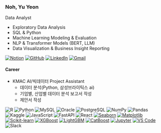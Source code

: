 ### Noh, Yu Yeon

Data Analyst

- Exploratory Data Analysis
- SQL & Python
- Machine Learning Modeling & Evaluation  
- NLP & Transformer Models (BERT, LLM)  
- Data Visualization & Business Insight Reporting  

[![Notion](https://img.shields.io/badge/Notion-000000?style=flat-square&logo=notion&logoColor=white)](https://www.notion.so/Portfolio-1d64e0d74e0780a697b0ca7e82152f4e) [![GitHub](https://img.shields.io/badge/GitHub-181717?style=flat-square&logo=github&logoColor=white)](https://github.com/Ellie-noh) [![LinkedIn](https://img.shields.io/badge/LinkedIn-0A66C2?style=flat-square&logo=linkedin&logoColor=white)](https://www.linkedin.com/in/yuyeonnoh/) [![Gmail](https://img.shields.io/badge/Gmail-D14836?style=flat-square&logo=gmail&logoColor=white)](mailto:nomir200@kookmin.ac.kr)


#### Career
- KMAC AI/빅데이터 Project Assistant
  - 데이터 분석(Python, 삼성브라이틱스 ai)
  - 기업별, 산업별 데이터 분석 보고서 작성
  - 제안서 작성

![R](https://img.shields.io/badge/R-276DC3?style=flat-square&logo=r&logoColor=white) ![Python](https://img.shields.io/badge/Python-3776AB?style=flat-square&logo=python&logoColor=white) ![MySQL](https://img.shields.io/badge/MySQL-4479A1?style=flat-square&logo=mysql&logoColor=white) ![Oracle](https://img.shields.io/badge/Oracle-F80000?style=flat-square&logo=oracle&logoColor=white) ![PostgreSQL](https://img.shields.io/badge/PostgreSQL-4169E1?style=flat-square&logo=postgresql&logoColor=white) ![NumPy](https://img.shields.io/badge/NumPy-013243?style=flat-square&logo=numpy&logoColor=white) ![Pandas](https://img.shields.io/badge/Pandas-150458?style=flat-square&logo=pandas&logoColor=white) ![Kaggle](https://img.shields.io/badge/Kaggle-20BEFF?style=flat-square&logo=kaggle&logoColor=white) ![JavaScript](https://img.shields.io/badge/JavaScript-F7DF1E?style=flat-square&logo=javascript&logoColor=black) ![FastAPI](https://img.shields.io/badge/FastAPI-009688?style=flat-square&logo=fastapi&logoColor=white) ![React](https://img.shields.io/badge/React-20232A?style=flat-square&logo=react&logoColor=61DAFB) [![Seaborn](https://img.shields.io/badge/Seaborn-3776AB?style=flat-square&logo=python&logoColor=white)]() [![Matplotlib](https://img.shields.io/badge/Matplotlib-11557c?style=flat-square&logo=python&logoColor=white)]() [![Scikit-learn](https://img.shields.io/badge/Scikit--learn-F7931E?style=flat-square&logo=scikit-learn&logoColor=white)]() [![XGBoost](https://img.shields.io/badge/XGBoost-d94e3d?style=flat-square&logo=xgboost&logoColor=white)]() [![LightGBM](https://img.shields.io/badge/LightGBM-027b8f?style=flat-square&logo=leaflet&logoColor=white)]() [![CatBoost](https://img.shields.io/badge/CatBoost-ffcc00?style=flat-square&logo=cat&logoColor=black)]() [![Jupyter](https://img.shields.io/badge/Jupyter-F37626?style=flat-square&logo=jupyter&logoColor=white)]() [![VS Code](https://img.shields.io/badge/VS_Code-007ACC?style=flat-square&logo=visual-studio-code&logoColor=white)]() ![Slack](https://img.shields.io/badge/Slack-4A154B?style=flat-square&logo=slack&logoColor=white)





